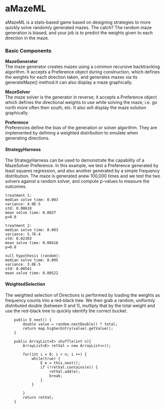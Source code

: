 # aMazeML
aMazeML is a stats-based game based on designing strategies to more quickly solve randomly generated mazes. The catch? The random maze generation is biased, and your job is to predict the weights given to each direction in the maze.

  
### Basic Components
**MazeGenerator**  
The maze generator creates mazes using a common recursive backtracking algorithm. It accepts a Preference object during construction, which defines the weights for each direction taken, and generates mazes via its generateMaze() method.It can also display a maze graphically.
  
**MazeSolver**  
The maze solver is the generator in reverse; it accepts a Preference object which defines the directional weights to use while solving the maze; i.e. go north more often then south, etc. It also will display the maze solution graphically.
  
**Preference**  
Preferences define the bias of the generation or solver algorithm. They are implemented by defining a weighted distribution to emulate when generating directions. 
  
#### StrategyHarness  
  
The StrategyHarness can be used to demonstrate the capability of a MazeSolver Preference. In this example, we test a Preference generated by least squares regression, and also another generated by a simple frequency distribution.  The maze is generated anew 100,000 times and we test the two solvers against a random solver, and compute p-values to measure the outcomes. 
  
```
treatment 1:
median solve time: 0.003
variance: 4.0E-5
std: 0.00618
mean solve time: 0.0037
p=0.0

treatment 2:
median solve time: 0.003
variance: 5.7E-4
std: 0.02393
mean solve time: 0.00416
p=0.0

null hypothesis (random):
median solve time: 0.005
variance: 3.0E-5
std: 0.00541
mean solve time: 0.00522
```

#### WeightedSelection
The weighted selection of Directions is performed by loading the weights as frequency counts into a red-black tree. We then grab a random, uniformly distributed double (between 0 and 1), multiply that by the total weight and use the red-black tree to quickly identify the correct bucket.

```
    public E next() {
        double value = random.nextDouble() * total;
        return map.higherEntry(value).getValue();
    }

    public ArrayList<E> shuffle(int n){
        ArrayList<E> retVal = new ArrayList<>();

        for(int i = 0; i < n; i ++) {
            while(true) {
                E e = this.next();
                if (!retVal.contains(e)) {
                    retVal.add(e);
                    break;
                }
            }

        }
        return retVal;
    }

```
